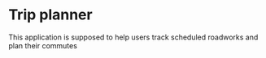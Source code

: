 # Trip planner
This application is supposed to help users track scheduled roadworks and plan their commutes
